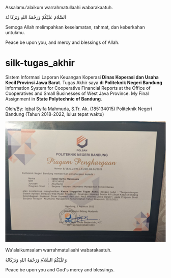 Assalamu'alaikum warrahmatullaahi wabarakaatuh.

اَلسَّلَامُ عَلَيْكُمْ وَرَحْمَةُ اللهِ وَبَرَكَا تُهُ

Semoga Allah melimpahkan keselamatan, rahmat, dan keberkahan untukmu.

Peace be upon you, and mercy and blessings of Allah.

# silk-tugas_akhir
Sistem Informasi Laporan Keuangan Koperasi <strong>Dinas Koperasi dan Usaha Kecil Provinsi Jawa Barat</strong>. Tugas Akhir saya <strong>di Politeknik Negeri Bandung</strong>
Information System for Cooperative Financial Reports at the Office of Cooperatives and Small Businesses of West Java Province. My Final Assignment in <strong>State Polytechnic of Bandung</strong>.

Oleh/By:
Iqbal Syifa Mahmuda, S.Tr. Ak. (185134015)
Politeknik Negeri Bandung (Tahun 2018-2022, lulus tepat waktu)

![penghargaan](https://github.com/bal-sm/silk-ta/blob/master/awards/ini_penghargaan.jpg?raw=true)

Wa'alaikumsalam warrahmatullaahi wabarakaatuh.

وَعَلَيْكُمُ السَّلاَمُ وَرَحْمَةُ اللهِ وَبَرَكَاتُهُ

Peace be upon you and God's mercy and blessings.
